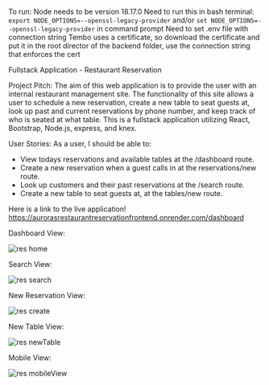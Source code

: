 To run:
Node needs to be version 18.17.0
Need to run this in bash terminal: `export NODE_OPTIONS=--openssl-legacy-provider`
and/or `set NODE_OPTIONS=--openssl-legacy-provider` in command prompt
Need to set .env file with connection string
Tembo uses a certificate, so download the certificate and put it in the root director of the backend folder, use the connection string that enforces the cert


Fullstack Application - Restaurant Reservation

Project Pitch: The aim of this web application is to provide the user with an internal restaurant management site. The functionality of this site allows a user to schedule a new reservation, create a new table to seat guests at, look up past and current reservations by phone number, and keep track of who is seated at what table. This is a fullstack application utilizing React, Bootstrap, Node.js, express, and knex.

User Stories: As a user, I should be able to:
* View todays reservations and available tables at the /dashboard route.
* Create a new reservation when a guest calls in at the reservations/new route.
* Look up customers and their past reservations at the /search route.
* Create a new table to seat guests at, at the tables/new route.

Here is a link to the live application!
https://aurorasrestaurantreservationfrontend.onrender.com/dashboard

Dashboard View:

![res home](https://github.com/AuroraHusong/newRestaurantRes/assets/90487267/f8d48845-d401-45fe-8133-e6bd2c91ed10)

Search View:
  
![res search](https://github.com/AuroraHusong/newRestaurantRes/assets/90487267/5ab949e4-7e81-410c-956f-1cf327d95014)

New Reservation View:

![res create](https://github.com/AuroraHusong/newRestaurantRes/assets/90487267/dbd1df78-b61c-476c-a75d-12dbddb17e09)

New Table View:

![res newTable](https://github.com/AuroraHusong/newRestaurantRes/assets/90487267/42b753af-46a2-45cc-af5a-d87a99748e7d)

Mobile View:

![res mobileView](https://github.com/AuroraHusong/newRestaurantRes/assets/90487267/e51b98ab-3ba8-4cb3-92d5-610bd50f03d1)

